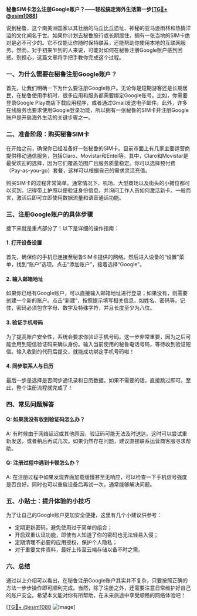 **秘鲁SIM卡怎么注册Google账户？——轻松搞定海外生活第一步[[TG💪+ @esim1088](https://t.me/s/esim1088)]**

说到秘鲁，这个南美洲国家以其壮丽的马丘比丘遗址、神秘的亚马逊雨林和热情洋溢的文化闻名于世。如果你计划去秘鲁旅行或长期居住，拥有一张当地的SIM卡绝对是必不可少的。它不仅能让你随时保持联系，还能帮助你使用本地的互联网服务。然而，对于初来乍到的人来说，可能对如何在秘鲁注册Google账户感到困惑。别担心，这篇文章将手把手教你完成这个过程。

### 一、为什么需要在秘鲁注册Google账户？

首先，让我们明确一下为什么要注册Google账户。无论你是短期游客还是长期居民，在秘鲁使用手机时，很多应用和服务都需要绑定Google账号。比如，你需要登录Google Play商店下载应用程序，或者通过Gmail发送电子邮件。此外，许多在线服务也要求使用Google登录功能，所以拥有一张秘鲁的SIM卡并注册Google账户是开启海外生活的关键步骤之一。

### 二、准备阶段：购买秘鲁SIM卡

在开始之前，确保你已经准备好一张秘鲁的SIM卡。目前市面上有几家主要运营商提供移动通信服务，包括Claro、Movistar和Entel等。其中，Claro和Movistar是最受欢迎的选择，因为它们覆盖范围广且服务质量稳定。你可以选择预付费（Pay-as-you-go）套餐，这样可以根据自己的需求灵活充值。

购买SIM卡的过程非常简单。通常情况下，机场、大型商场以及街头的小摊位都可以买到。记得带上护照以便验证身份信息，并询问工作人员如何激活新卡。一般而言，激活后即可立即使用数据流量和语音通话功能。

### 三、注册Google账户的具体步骤

接下来就是重点部分了！以下是详细的操作指南：

#### 1. 打开设备设置
首先，确保你的手机已连接至秘鲁SIM卡提供的网络。然后进入设备的“设置”菜单，找到“账户”选项。点击“添加账户”，接着选择“Google”。

#### 2. 输入邮箱地址
如果你已经有Google账户，可以直接输入邮箱地址进行登录；如果没有，则需要创建一个新的账户。点击“新建”，按照提示填写相关信息，如姓名、密码等。记住，密码必须包含字母、数字及特殊字符，并且长度至少为八位。

#### 3. 验证手机号码
为了提高账户安全性，系统会要求你验证手机号码。这一步非常重要，因为之后可能会用到短信验证码来确认身份。输入当前使用的秘鲁电话号码，等待收到验证短信。输入收到的代码后提交，就能成功绑定手机号码啦！

#### 4. 同步联系人与日历
最后一步是选择是否同步通讯录和日历数据。如果不需要的话，直接跳过即可。至此，整个注册流程就完成了！

### 四、常见问题解答

#### Q: 如果我没有收到验证码怎么办？
A: 有时候由于网络延迟或其他原因，验证码可能无法及时送达。这时可以尝试重新发送，或者稍后再试几次。如果仍然存在问题，建议直接联系运营商客服寻求帮助。

#### Q: 注册过程中遇到卡顿怎么办？
A: 在注册过程中如果发现界面加载缓慢甚至无响应，可以检查一下手机信号强度是否良好。同时也可以重启设备后再试一次，通常能够解决问题。

### 五、小贴士：提升体验的小技巧

为了让自己的Google账户更加安全便捷，这里有几个小建议供参考：
- 定期更新密码，避免使用过于简单的组合；
- 开启双重认证功能，即使有人知道了你的密码也无法轻易入侵；
- 定期清理不必要的应用授权，保护个人隐私；
- 对于重要文件资料，最好上传至云端存储以备不时之需。

### 六、总结

通过以上介绍可以看出，在秘鲁注册Google账户其实并不复杂，只要按照正确的方法一步步操作即可顺利完成。当然，除了注册之外，还需要注意日常维护好自己的账户安全。希望本文能对你有所帮助，在未来旅途中享受顺畅的网络体验吧！

[[TG💪+ @esim1088](https://t.me/s/esim1088) ![Image](https://i.postimg.cc/4NQfJmqS/Snipaste-2025-05-13-00-14-12.png)]